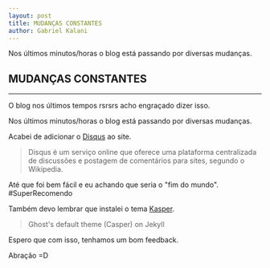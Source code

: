 ```yaml
---
layout: post
title: MUDANÇAS CONSTANTES
author: Gabriel Kalani
---
```


Nos últimos minutos/horas o blog está passando por diversas mudanças.

## MUDANÇAS CONSTANTES
-----

O blog nos últimos tempos rsrsrs acho engraçado dizer isso.

Nos últimos minutos/horas o blog está passando por diversas mudanças.

Acabei de adicionar o [Disqus](https://disqus.com/home/) ao site.

> Disqus é um serviço online que oferece uma plataforma centralizada de discussões e postagem de comentários para sites, segundo o Wikipedia.

Até que foi bem fácil e eu achando que seria o "fim do mundo". #SuperRecomendo

Também devo lembrar que instalei o tema [Kasper](https://github.com/rosario/kasper).

> Ghost's default theme (Casper) on Jekyll

Espero que com isso, tenhamos um bom feedback.

Abração =D

